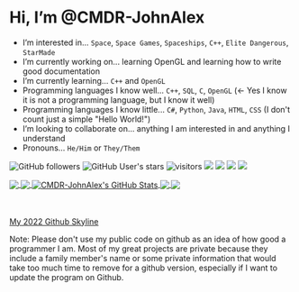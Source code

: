 # Hi, I’m @CMDR-JohnAlex
- I’m interested in... `Space`, `Space Games`, `Spaceships`, `C++`, `Elite Dangerous`, `StarMade`
- I’m currently working on... learning OpenGL and learning how to write good documentation
- I’m currently learning... `C++` and `OpenGL`
- Programming languages I know well... `C++`, `SQL`, `C`, `OpenGL` (<- Yes I know it is not a programming language, but I know it well)
- Programming languages I know little... `C#`, `Python`, `Java`, `HTML`, `CSS` (I don't count just a simple "Hello World!")
- I’m looking to collaborate on... anything I am interested in and anything I understand
- Pronouns... `He/Him` or `They/Them`
<!-- - How to reach me... -->

![GitHub followers](https://img.shields.io/github/followers/CMDR-JohnAlex?style=social)
![GitHub User's stars](https://img.shields.io/github/stars/CMDR-JohnAlex?style=social)
![visitors](https://visitor-badge-reloaded.herokuapp.com/badge?page_id=CMDR-JohnAlex.CMDR-JohnAlex&color=2bbc8a)
![](https://img.shields.io/badge/OS-Windows_11-informational?style=flat&logo=windows&logoColor=white&color=2bbc8a)
![](https://img.shields.io/badge/Editor-Visual_Studio_Community_2022-informational?style=flat&logo=visual-studio-code&logoColor=white&color=2bbc8a)
![](https://img.shields.io/badge/Code-C++-informational?style=flat&logo=cplusplus&logoColor=white&color=2bbc8a)
![](https://img.shields.io/badge/Tools-Github-informational?style=flat&logo=github&logoColor=white&color=2bbc8a)

<a href="https://github.com/CMDR-JohnAlex/CMDR-JohnAlex">
	<img align="center" src="https://github-readme-stats.vercel.app/api/top-langs/?username=CMDR-JohnAlex&langs_count=3&theme=radical&hide=SWIG, C" /> <!-- &layout=compact -->
</a>
<a href="https://github.com/CMDR-JohnAlex/CMDR-JohnAlex">
	<img align="center" src="https://github-readme-stats.vercel.app/api/top-langs/?username=CMDR-JohnAlex&langs_count=3&theme=radical&hide=C" /> <!-- &layout=compact -->
</a>
<a href="https://github.com/CMDR-JohnAlex/CMDR-JohnAlex">
	<img align="center" src="https://github-readme-stats.vercel.app/api?username=CMDR-JohnAlex&show_icons=true&line_height=27&theme=radical&count_private=true" alt="CMDR-JohnAlex's GitHub Stats" />
</a>
<a href="https://github.com/CMDR-JohnAlex/Windows95Maze">
	<img align="center" src="https://github-readme-stats.vercel.app/api/pin/?username=CMDR-JohnAlex&repo=Windows95Maze&show_icons=true&theme=radical" />
</a>
</a>
<a href="https://github.com/CMDR-JohnAlex/SimpleLogger">
	<img align="center" src="https://github-readme-stats.vercel.app/api/pin/?username=CMDR-JohnAlex&repo=SimpleLogger&show_icons=true&theme=radical" />
</a>

<br />
<br />
<br />

<a href="https://skyline.github.com/CMDR-JohnAlex/2022" title="2022 Github Skyline">My 2022 Github Skyline</a>

<p>Note: Please don't use my public code on github as an idea of how good a programmer I am. Most of my great projects are private because they include a family member's name or some private information that would take too much time to remove for a github version, especially if I want to update the program on Github.</p>
